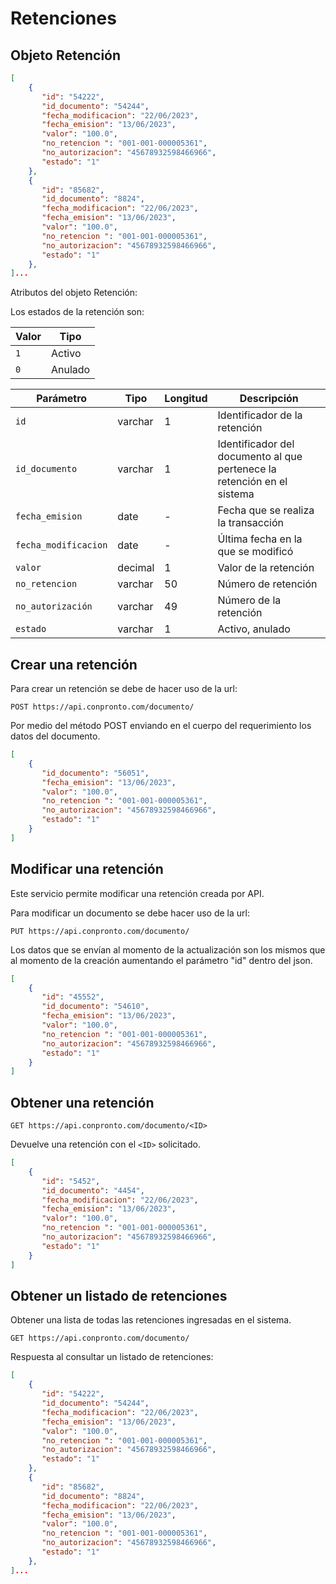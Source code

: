 # Retenciones

## Objeto Retención
``` json title="Objeto Retención:"
[	
    {
       "id": "54222",
       "id_documento": "54244",
       "fecha_modificacion": "22/06/2023",
       "fecha_emision": "13/06/2023",
       "valor": "100.0",
       "no_retencion ": "001-001-000005361",
       "no_autorizacion": "45678932598466966",
       "estado": "1"
	},
	{
       "id": "85682",
       "id_documento": "8824",
       "fecha_modificacion": "22/06/2023",
       "fecha_emision": "13/06/2023",
       "valor": "100.0",
       "no_retencion ": "001-001-000005361",
       "no_autorizacion": "45678932598466966",
       "estado": "1"
	},
]...
```
Atributos del objeto Retención:

Los estados de la retención son:

| Valor       | Tipo                                 |
| ----------- | ------------------------------------ |
| `1  `       | Activo                               |
| `0  `       | Anulado|

| Parámetro   | Tipo    | Longitud | Descripción |
| ----------- | ------- | -------- | ----------- |
| `id`|varchar|1|Identificador de la retención|
| `id_documento`|varchar|1|Identificador del documento al que pertenece la retención en el sistema|
| `fecha_emision`| date  |-|Fecha que se realiza la transacción|
| `fecha_modificacion`| date  |-|Última fecha en la que se modificó|
| `valor`|decimal|1|Valor de la retención|
| `no_retencion`|varchar|50|Número de retención|
| `no_autorización`|varchar|49|Número de la retención|
| `estado`|varchar|1|Activo, anulado|

## Crear una retención

Para crear un retención se debe de hacer uso de la url:

`POST https://api.conpronto.com/documento/`

Por medio del método POST enviando en el cuerpo del requerimiento los datos del documento.  

``` json title="Estructura del JSON:"
[
    {
       "id_documento": "56051",
       "fecha_emision": "13/06/2023",
       "valor": "100.0",
       "no_retencion ": "001-001-000005361",
       "no_autorizacion": "45678932598466966",
       "estado": "1"
    }
]
```
## Modificar una retención

Este servicio permite modificar una retención creada por API.

Para modificar un documento se debe hacer uso de la url:

`PUT https://api.conpronto.com/documento/`

Los datos que se envían al momento de la actualización son los mismos que al momento de la creación aumentando el parámetro "id" dentro del json.

``` json title="Estructura del JSON:"
[
    {
       "id": "45552",
       "id_documento": "54610",
       "fecha_emision": "13/06/2023",
       "valor": "100.0",
       "no_retencion ": "001-001-000005361",
       "no_autorizacion": "45678932598466966",
       "estado": "1"
    }
]
```

## Obtener una retención

`GET https://api.conpronto.com/documento/<ID>`

Devuelve una retención con el `<ID>` solicitado.

``` json title="Respuesta al consultar la retención:"
[
    {
       "id": "5452",
       "id_documento": "4454",
       "fecha_modificacion": "22/06/2023",
       "fecha_emision": "13/06/2023",
       "valor": "100.0",
       "no_retencion ": "001-001-000005361",
       "no_autorizacion": "45678932598466966",
       "estado": "1"
    }
]
```
## Obtener un listado de retenciones

Obtener una lista de todas las retenciones ingresadas en el sistema.

`GET https://api.conpronto.com/documento/`

Respuesta al consultar un listado de retenciones:

``` json title="Respuesta al consultar un listado de retenciones:"
[	
    {
       "id": "54222",
       "id_documento": "54244",
       "fecha_modificacion": "22/06/2023",
       "fecha_emision": "13/06/2023",
       "valor": "100.0",
       "no_retencion ": "001-001-000005361",
       "no_autorizacion": "45678932598466966",
       "estado": "1"
	},
	{
       "id": "85682",
       "id_documento": "8824",
       "fecha_modificacion": "22/06/2023",
       "fecha_emision": "13/06/2023",
       "valor": "100.0",
       "no_retencion ": "001-001-000005361",
       "no_autorizacion": "45678932598466966",
       "estado": "1"
	},
]...
```